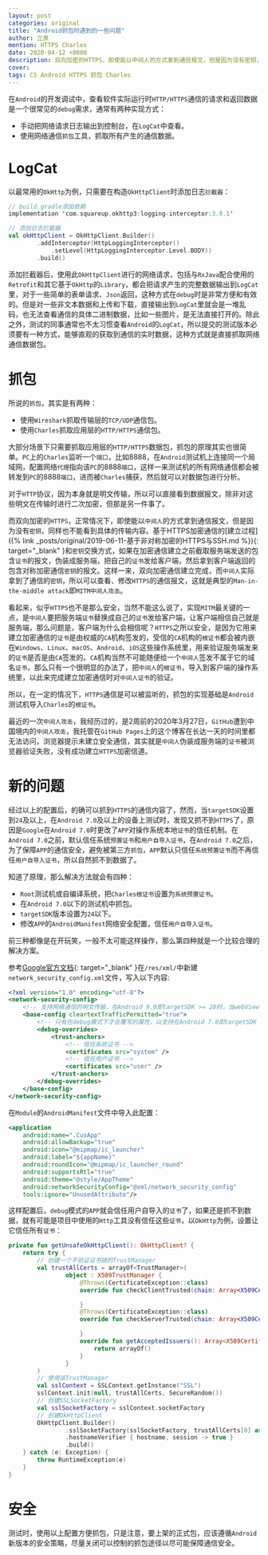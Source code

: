 ```yaml
---
layout: post
categories: original
title: "Android抓包时遇到的一些问题"
author: 立泉
mention: HTTPS Charles
date: 2020-04-12 +0800
description: 双向加密的HTTPS，即使能以中间人的方式拿到通信报文，但是因为没有密钥，同样也不能看到具体的传输内容。基于HTTPS加密通信的建立过程和密钥交换方式，如果在加密通信建立之前截取服务端发送的包含证书的报文，伪装成服务端，把自己的证书发给客户端，然后拿到客户端返回的包含对称加密通信密钥的报文。这样一来，双向加密通信建立完成，而中间人实际拿到了通信的密钥，所以可以查看、修改HTTPS的通信报文，这就是典型的MITM中间人攻击。
cover: 
tags: CS Android HTTPS 抓包 Charles
---
```


在`Android`的开发调试中，查看软件实际运行时`HTTP/HTTPS`通信的请求和返回数据是一个很常见的`debug`需求，通常有两种实现方式：

* 手动把网络请求日志输出到控制台，在`LogCat`中查看。
* 使用网络通信`抓包`工具，抓取所有产生的通信数据。

# LogCat

以最常用的`OkHttp`为例，只需要在构造`OkHttpClient`时添加日志`拦截器`：

```kotlin
// build.gradle添加依赖
implementation 'com.squareup.okhttp3:logging-interceptor:3.9.1'

// 添加日志拦截器
val okHttpClient = OkHttpClient.Builder()
        .addInterceptor(HttpLoggingInterceptor()
            .setLevel(HttpLoggingInterceptor.Level.BODY))
        .build()
```

添加拦截器后，使用此`OkHttpClient`进行的网络请求，包括与`RxJava`配合使用的`Retrofit`和其它基于`OkHttp`的`Library`，都会把请求产生的完整数据输出到`LogCat`里，对于一些简单的表单请求、`Json`返回，这种方式在`debug`时是非常方便和有效的。但是对一些非文本数据和上传和下载，直接输出到`LogCat`里就会是一堆乱码，也无法查看通信的具体二进制数据，比如一些图片，是无法直接打开的。除此之外，测试的同事通常也不太习惯查看`Android`的`LogCat`，所以提交的测试版本必须要有一种方式，能够直观的获取到通信的实时数据，这种方式就是直接抓取网络通信数据包。

# 抓包

所说的`抓包`，其实是有两种：

* 使用`Wireshark`抓取传输层的`TCP/UDP`通信包。
* 使用`Charles`抓取应用层的`HTTP/HTTPS`通信包。

大部分场景下只需要抓取应用层的`HTTP/HTTPS`数据包，抓包的原理其实也很简单。`PC`上的`Charles`监听一个`端口`，比如8888，在`Android`测试机上连接同一个局域网，配置网络`代理`指向该`PC`的8888`端口`，这样一来测试机的所有网络通信都会被转发到`PC`的8888`端口`，进而被`Charles`捕获，然后就可以对数据包进行分析。

对于`HTTP`协议，因为本身就是明文传输，所以可以直接看到数据报文，除非对这些明文在传输时进行二次加密，但那是另一件事了。

而双向加密的`HTTPS`，正常情况下，即使能以`中间人`的方式拿到通信报文，但是因为没有`密钥`，同样也不能看到具体的传输内容。基于HTTPS加密通信的[建立过程]({% link _posts/original/2019-06-11-基于非对称加密的HTTPS与SSH.md %}){: target="_blank" }和`密钥`交换方式，如果在加密通信建立之前截取服务端发送的包含`证书`的报文，伪装成服务端，把自己的`证书`发给客户端，然后拿到客户端返回的包含对称加密通信`密钥`的报文。这样一来，双向加密通信建立完成，而`中间人`实际拿到了通信的`密钥`，所以可以查看、修改`HTTPS`的通信报文，这就是典型的`Man-in-the-middle attack`即`MITM中间人攻击`。

看起来，似乎`HTTPS`也不是那么安全，当然不能这么说了，实现`MITM`最关键的一点，是`中间人`要把服务端`证书`替换成自己的`证书`发给客户端，让客户端相信自己就是服务端，那么问题是，客户端为什么会相信呢？`HTTPS`之所以安全，是因为它用来建立加密通信的`证书`是由权威的`CA`机构签发的，受信的`CA`机构的`根证书`都会被内嵌在`Windows`、`Linux`、`macOS`、`Android`、`iOS`这些操作系统里，用来验证服务端发来的`证书`是否是由`CA`签发的。`CA`机构当然不可能随便给一个`中间人`签发不属于它的域名`证书`，那么只有一个很明显的办法了，把`中间人`的`根证书`，导入到客户端的操作系统里，以此来完成建立加密通信时对`中间人证书`的验证。

所以，在一定的情况下，`HTTPS`通信是可以被监听的，抓包的实现基础是`Android`测试机导入`Charles`的`根证书`。

最近的一次`中间人攻击`，我经历过的，是2周前的2020年3月27日，`GitHub`遭到中国境内的`中间人攻击`，我托管在`GitHub Pages`上的这个博客在长达一天的时间里都无法访问，浏览器提示未建立安全通信，其实就是`中间人`伪装成服务端的`证书`被浏览器验证失败，没有成功建立`HTTPS`加密信道。


# 新的问题

经过以上的配置后，的确可以抓到`HTTPS`的通信内容了，然而，当`targetSDK`设置到`24`及以上，在`Android 7.0`及以上的设备上测试时，发现又抓不到`HTTPS`了，原因是`Google`在`Android 7.0`时更改了`APP`对操作系统本地`证书`的信任机制。在`Android 7.0`之前，默认信任系统`预置证书`和`用户自导入证书`，在`Android 7.0`之后，为了保障`APP`的通信安全，避免被第三方`抓包`，`APP`默认只信任`系统预置证书`而不再信任`用户自导入证书`，所以自然抓不到数据了。

知道了原理，那么解决方法就会有四种：

* `Root`测试机或自编译系统，把`Charles根证书`设置为`系统预置证书`。
* 在`Android 7.0`以下的测试机中抓包。
* `targetSDK`版本设置为`24`以下。
* 修改`APP`的`AndroidManifest`网络安全配置，信任`用户自导入证书`。

前三种都像是在开玩笑，一般不太可能这样操作，那么第四种就是一个比较合理的解决方案。

参考[Google官方文档](https://developer.android.com/training/articles/security-config){: target="_blank" }在`/res/xml/`中新建`network_security_config.xml`文件，写入以下内容:

```xml
<?xml version="1.0" encoding="utf-8"?>
<network-security-config>
    <!-- 支持网络通信的明文传输，在Android 9.0即targetSDK >= 28时，当webView访问http站点时，需要配置此项 -->
    <base-config cleartextTrafficPermitted="true">
        <!-- 只有在debug模式下才会覆写的属性，以支持在Android 7.0即targetSDK >= 24时使用用户自导入CA证书抓包 -->
        <debug-overrides>
            <trust-anchors>
                <!-- 信任系统证书 -->
                <certificates src="system" />
                <!-- 信任用户证书 -->
                <certificates src="user" />
            </trust-anchors>
        </debug-overrides>
    </base-config>
</network-security-config>
```

在`Module`的`AndroidManifest`文件中导入此配置：

```xml
<application
    android:name=".CusApp"
    android:allowBackup="true"
    android:icon="@mipmap/ic_launcher"
    android:label="${appName}"
    android:roundIcon="@mipmap/ic_launcher_round"
    android:supportsRtl="true"
    android:theme="@style/AppTheme"
    android:networkSecurityConfig="@xml/network_security_config"
    tools:ignore="UnusedAttribute"/>
```

这样配置后，`debug`模式的`APP`就会信任用户自导入的`证书`了，如果还是抓不到数据，就有可能是项目中使用的`Http`工具没有信任这些`证书`，以`OkHttp`为例，设置让它信任所有`证书`：

```kotlin
private fun getUnsafeOkHttpClient(): OkHttpClient? {
    return try {
        // 创建一个不验证证书链的TrustManager
        val trustAllCerts = arrayOf<TrustManager>(
                object : X509TrustManager {
                    @Throws(CertificateException::class)
                    override fun checkClientTrusted(chain: Array<X509Certificate?>?, authType: String?) {

                    }
                    @Throws(CertificateException::class)
                    override fun checkServerTrusted(chain: Array<X509Certificate?>?, authType: String?) {

                    }
                    override fun getAcceptedIssuers(): Array<X509Certificate?>? {
                        return arrayOf()
                    }
                }
        )
        // 使用该TrustManager
        val sslContext = SSLContext.getInstance("SSL")
        sslContext.init(null, trustAllCerts, SecureRandom())
        // 创建SSLSocketFactory
        val sslSocketFactory = sslContext.socketFactory
        // 创建OkHttpClient
        OkHttpClient.Builder()
                .sslSocketFactory(sslSocketFactory, trustAllCerts[0] as X509TrustManager)
                .hostnameVerifier { hostname, session -> true }
                .build()
    } catch (e: Exception) {
        throw RuntimeException(e)
    }
}
```

# 安全

测试时，使用以上配置方便抓包，只是注意，要上架的正式包，应该遵循`Android`新版本的安全策略，尽量关闭可以控制的抓包途径以尽可能保障通信安全。